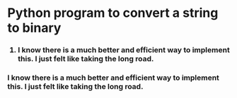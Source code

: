 <h1>Python program to convert a string to binary</h1>

<ol>
    <h3><li>I know there is a much better and efficient way to implement this. 
    I just felt like taking the long road.</li></h3>
</ol>

<h3></h3>
<h3>I know there is a much better and efficient way to implement this. I just felt like taking the long road.</h3>
